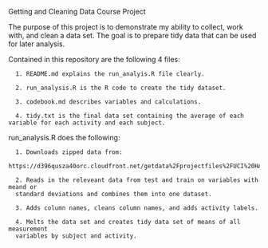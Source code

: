 Getting and Cleaning Data Course Project

The purpose of this project is to demonstrate my ability to collect, work with, and clean a data set. The goal is to prepare tidy data that can be used for later analysis. 

Contained in this repository are the following 4 files:

      1. README.md explains the run_analyis.R file clearly.
      
      2. run_analysis.R is the R code to create the tidy dataset.
      
      3. codebook.md describes variables and calculations.
      
      4. tidy.txt is the final data set containing the average of each              variable for each activity and each subject.
      
run_analysis.R does the following:

      1. Downloads zipped data from:                  
      https://d396qusza40orc.cloudfront.net/getdata%2Fprojectfiles%2FUCI%20HAR%20Dataset.zip
      
      2. Reads in the releveant data from test and train on variables with meand or
      standard deviations and combines them into one dataset.
      
      3. Adds column names, cleans column names, and adds activity labels.
      
      4. Melts the data set and creates tidy data set of means of all measurement 
      variables by subject and activity.
      
      
      
      
      
      
      
      
      
      
      
